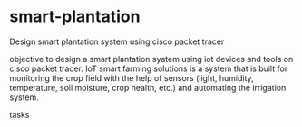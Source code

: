 # smart-plantation 

Design smart plantation system using cisco packet tracer

objective
to design a smart plantation syatem using iot devices and tools on cisco packet tracer. IoT smart farming solutions is a system that is built for monitoring the crop field with the help of sensors (light, humidity, temperature, soil moisture, crop health, etc.) and automating the irrigation system.

tasks


